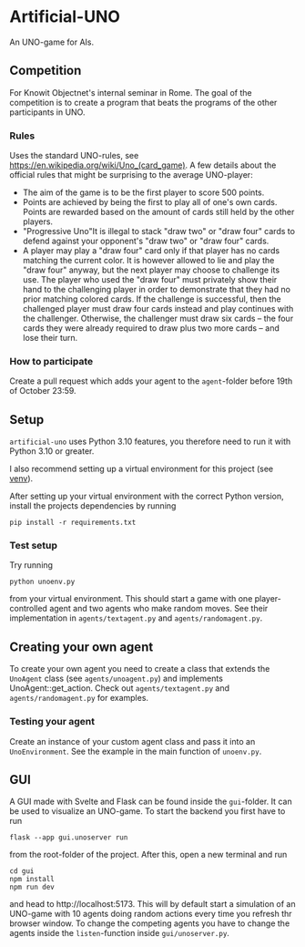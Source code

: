 # Artificial-UNO

An UNO-game for AIs.

## Competition

For Knowit Objectnet's internal seminar in Rome. The goal of the competition is to create a program that beats the programs of the other participants in UNO.

### Rules

Uses the standard UNO-rules, see https://en.wikipedia.org/wiki/Uno_(card_game). A few details about the official rules that might be surprising to the average UNO-player:

- The aim of the game is to be the first player to score 500 points.
- Points are achieved by being the first to play all of one's own cards. Points are rewarded based on the amount of cards still held by the other players.
- "Progressive Uno"It is illegal to stack "draw two" or "draw four" cards to defend against your opponent's "draw two" or "draw four" cards.
- A player may play a "draw four" card only if that player has no cards matching the current color. It is however allowed to lie and play the "draw four" anyway, but the next player may choose to challenge its use. The player who used the "draw four" must privately show their hand to the challenging player in order to demonstrate that they had no prior matching colored cards. If the challenge is successful, then the challenged player must draw four cards instead and play continues with the challenger. Otherwise, the challenger must draw six cards – the four cards they were already required to draw plus two more cards – and lose their turn.

### How to participate

Create a pull request which adds your agent to the `agent`-folder before 19th of October 23:59.

## Setup

`artificial-uno` uses Python 3.10 features, you therefore need to run it with Python 3.10 or greater.

I also recommend setting up a virtual environment for this project (see [venv](https://docs.python.org/3/library/venv.html)).

After setting up your virtual environment with the correct Python version, install the projects dependencies by running

`pip install -r requirements.txt`

### Test setup

Try running

`python unoenv.py`

from your virtual environment. This should start a game with one player-controlled agent and two agents who make random moves. See their implementation in `agents/textagent.py` and `agents/randomagent.py`.

## Creating your own agent

To create your own agent you need to create a class that extends the `UnoAgent` class (see `agents/unoagent.py`) and implements UnoAgent::get_action. Check out `agents/textagent.py` and `agents/randomagent.py` for examples.

### Testing your agent

Create an instance of your custom agent class and pass it into an `UnoEnvironment`. See the example in the main function of `unoenv.py`.

## GUI

A GUI made with Svelte and Flask can be found inside the `gui`-folder. It can be used to visualize an UNO-game. To start the backend you first have to run

`flask --app gui.unoserver run`

from the root-folder of the project. After this, open a new terminal and run

```
cd gui
npm install
npm run dev
```

and head to http://localhost:5173. This will by default start a simulation of an UNO-game with 10 agents doing random actions every time you refresh thr browser window. To change the competing agents you have to change the agents inside the `listen`-function inside `gui/unoserver.py`.
